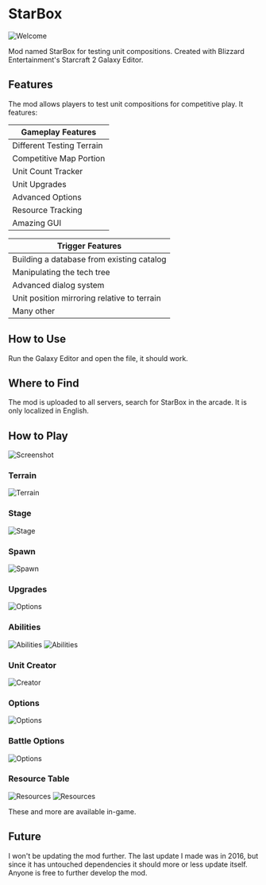 # StarBox
![Welcome](images/Welcoming.jpg)

Mod named StarBox for testing unit compositions.
Created with Blizzard Entertainment's Starcraft 2 Galaxy Editor.
## Features
The mod allows players to test unit compositions for competitive play.
It features:

| Gameplay Features |
| --- |
| Different Testing Terrain |
| Competitive Map Portion |
| Unit Count Tracker|
| Unit Upgrades |
| Advanced Options |
| Resource Tracking |
| Amazing GUI |

| Trigger Features |
| --- |
| Building a database from existing catalog |
| Manipulating the tech tree |
| Advanced dialog system |
| Unit position mirroring relative to terrain |
| Many other |

## How to Use
Run the Galaxy Editor and open the file, it should work.
## Where to Find
The mod is uploaded to all servers, search for StarBox in the arcade.
It is only localized in English.
## How to Play
![Screenshot](images/Screenshot1.jpg)
### Terrain
![Terrain](images/Help1.jpg)
### Stage
![Stage](images/Help2.jpg)
### Spawn
![Spawn](images/Help3.jpg)
### Upgrades
![Options](images/Help6.jpg)
### Abilities
![Abilities](images/Help4.jpg)
![Abilities](images/Help4.1.jpg)
### Unit Creator
![Creator](images/Help5.jpg)
### Options
![Options](images/Help5.1.jpg)
### Battle Options
![Options](images/Help5.2.jpg)
### Resource Table
![Resources](images/Help7.jpg)
![Resources](images/Help7.1.jpg)

These and more are available in-game.
## Future
I won't be updating the mod further. The last update I made was in 2016, but since it has untouched dependencies it should more or less update itself. 
Anyone is free to further develop the mod.
